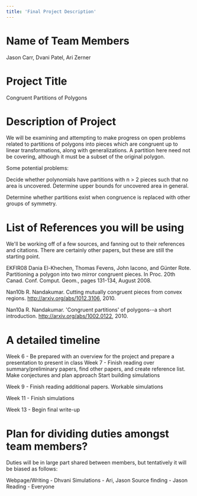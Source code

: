 ```yaml
---
title: 'Final Project Description'
---
```

# Name of Team Members
Jason Carr, Dvani Patel, Ari Zerner


# Project Title


Congruent Partitions of Polygons


# Description of Project


We will be examining and attempting to make progress on open problems related to partitions of polygons into pieces which are congruent up to linear transformations, along with generalizations. A partition here need not be covering, although it must be a subset of the original polygon.

Some potential problems:


Decide whether polynomials have partitions with n > 2 pieces such that no area is uncovered. Determine upper bounds for uncovered area in general.


Determine whether partitions exist when congruence is replaced with other groups of symmetry.


# List of References you will be using


We'll be working off of a few sources, and fanning out to their references and citations. There are certainly other papers, but these are still the starting point.


EKFIR08
        Dania El-Khechen, Thomas Fevens, John Iacono, and Günter Rote.
        Partitioning a polygon into two mirror congruent pieces.
        In Proc. 20th Canad. Conf. Comput. Geom., pages 131-134, August 2008.


Nan10b
        R. Nandakumar.
        Cutting mutually congruent pieces from convex regions.
        http://arxiv.org/abs/1012.3106, 2010.


Nan10a
        R. Nandakumar.
        'Congruent partitions' of polygons--a short introduction.
        http://arxiv.org/abs/1002.0122, 2010.












# A detailed timeline


Week 6 - Be prepared with an overview for the project and prepare a presentation to present in class
Week 7 - Finish reading over summary/preliminary papers, find other papers, and create reference list.
Make conjectures and plan approach
Start building simulations

Week 9 - Finish reading additional papers. Workable simulations


Week 11 - Finish simulations


Week 13 - Begin final write-up


# Plan for dividing duties amongst team members?

Duties will be in large part shared between members, but tentatively it will be biased as follows:

Webpage/Writing - Dhvani
Simulations - Ari, Jason
Source finding - Jason
Reading - Everyone
